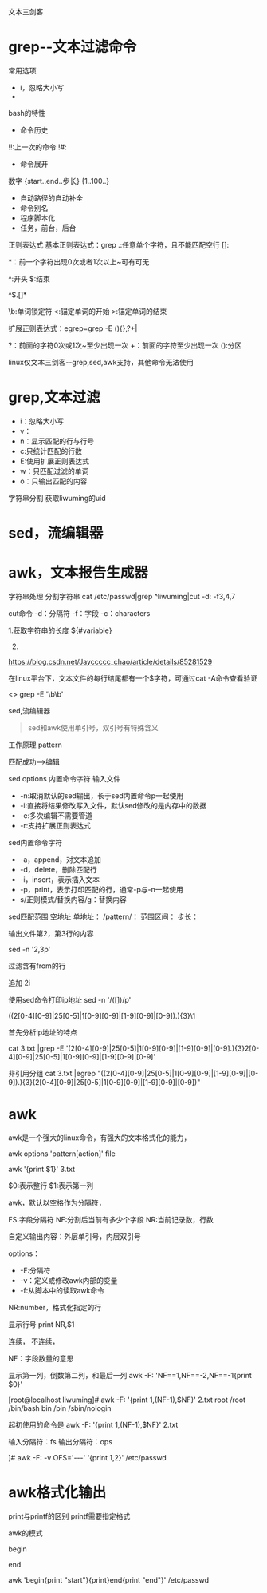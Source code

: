 
文本三剑客



# grep--文本过滤命令

常用选项
- i，忽略大小写
- 




bash的特性
- 命令历史

!!:上一次的命令
!#:


- 命令展开


数字
{start..end..步长}
{1..100..}

- 自动路径的自动补全
- 命令别名
- 程序脚本化
- 任务，前台，后台




正则表达式
基本正则表达式：grep
.:任意单个字符，且不能匹配空行
[]:


*：前一个字符出现0次或者1次以上~可有可无



^:开头
$:结束


^$.[]*

\b:单词锁定符
\<:锚定单词的开始
\>:锚定单词的结束



扩展正则表达式：egrep=grep -E
(){},?+|



?：前面的字符0次或1次~至少出现一次
+：前面的字符至少出现一次
():分区




linux仅文本三剑客--grep,sed,awk支持，其他命令无法使用





# grep,文本过滤
- i：忽略大小写
- v：
- n：显示匹配的行与行号
- c:只统计匹配的行数
- E:使用扩展正则表达式
- w：只匹配过滤的单词
- o：只输出匹配的内容




字符串分割
获取liwuming的uid




# sed，流编辑器
# awk，文本报告生成器






字符串处理
分割字符串
cat /etc/passwd|grep ^liwuming|cut -d: -f3,4,7


cut命令
-d：分隔符
-f：字段
-c：characters





1.获取字符串的长度
${#variable}

2.



https://blog.csdn.net/Jayccccc_chao/article/details/85281529



















在linux平台下，文本文件的每行结尾都有一个$字符，可通过cat -A命令查看验证

\<\>
grep -E '\b\b'





sed,流编辑器
> sed和awk使用单引号，双引号有特殊含义



工作原理
pattern


匹配成功-->编辑


sed options 内置命令字符 输入文件


- -n:取消默认的sed输出，长于sed内置命令p一起使用
- -i:直接将结果修改写入文件，默认sed修改的是内存中的数据
- -e:多次编辑不需要管道
- -r:支持扩展正则表达式

sed内置命令字符
- -a，append，对文本追加
- -d，delete，删除匹配行
- -i，insert，表示插入文本
- -p，print，表示打印匹配的行，通常-p与-n一起使用
- s/正则模式/替换内容/g：替换内容


sed匹配范围
空地址
单地址：
/pattern/：
范围区间：
步长：



输出文件第2，第3行的内容

sed -n '2,3p' 

过滤含有from的行



追加
2i


使用sed命令打印ip地址
sed -n '/([])/p'

((2[0-4][0-9]|25[0-5]|1[0-9][0-9]|[1-9][0-9]|[0-9])\.){3}\1

首先分析ip地址的特点


cat 3.txt |grep -E '(2[0-4][0-9]|25[0-5]|1[0-9][0-9]|[1-9][0-9]|[0-9]\.){3}2[0-4][0-9]|25[0-5]|1[0-9][0-9]|[1-9][0-9]|[0-9]'

非引用分组
cat 3.txt |egrep "((2[0-4][0-9]|25[0-5]|1[0-9][0-9]|[1-9][0-9]|[0-9])\.){3}(2[0-4][0-9]|25[0-5]|1[0-9][0-9]|[1-9][0-9]|[0-9])"






# awk
awk是一个强大的linux命令，有强大的文本格式化的能力，


awk options 'pattern[action]' file


awk '{print $1}' 3.txt


$0:表示整行
$1:表示第一列

awk，默认以空格作为分隔符，

FS:字段分隔符
NF:分割后当前有多少个字段
NR:当前记录数，行数


自定义输出内容：外层单引号，内层双引号




options：
- -F:分隔符
- -v：定义或修改awk内部的变量
- -f:从脚本中的读取awk命令


NR:number，格式化指定的行

显示行号
print NR,$1


连续，
不连续，


NF：字段数量的意思

显示第一列，倒数第二列，和最后一列
awk -F: 'NF==1,NF==-2,NF==-1{print $0}'

[root@localhost liwuming]# awk -F: '{print $1,$(NF-1),$NF}' 2.txt
root /root /bin/bash
bin /bin /sbin/nologin


起初使用的命令是
awk -F: '{print $1,$(NF-1),$NF}' 2.txt






输入分隔符：fs
输出分隔符：ops

]# awk -F: -v OFS='---' '{print $1,$2}' /etc/passwd




# awk格式化输出


print与printf的区别
printf需要指定格式


awk的模式



begin

end


awk 'begin{print "start"}{print}end{print "end"}' /etc/passwd

